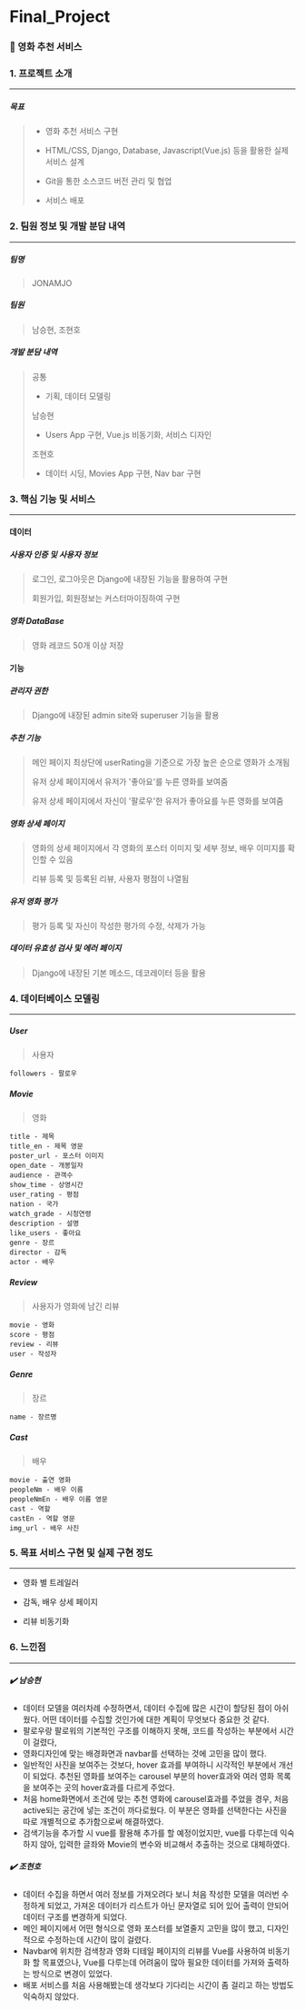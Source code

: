 # Final_Project

### :movie_camera: 영화 추천 서비스



### 1. 프로젝트 소개

------

##### 목표

>- 영화 추천 서비스 구현
>
>- HTML/CSS, Django, Database, Javascript(Vue.js) 등을 활용한 실제 서비스 설계
>- Git을 통한 소스코드 버전 관리 및 협업
>- 서비스 배포



### 2. 팀원 정보 및 개발 분담 내역

------

##### 팀명

> JONAMJO

#####  팀원

> 남승현, 조현호

#####  개발 분담 내역

> 공통
>
> - 기획, 데이터 모델링
>
> 남승현
>
> - Users App 구현, Vue.js 비동기화, 서비스 디자인
>
> 조현호
>
> - 데이터 시딩, Movies App 구현, Nav bar 구현



### 3. 핵심 기능 및 서비스

------

#### 데이터

#####  사용자 인증 및 사용자 정보

> 로그인, 로그아웃은 Django에 내장된 기능을 활용하여 구현
>
> 회원가입, 회원정보는 커스터마이징하여 구현

#####  영화 DataBase
> 영화 레코드 50개 이상 저장



#### 기능

#####  관리자 권한
> Django에 내장된 admin site와 superuser 기능을 활용

#####  추천 기능

> 메인 페이지 최상단에 userRating을 기준으로 가장 높은 순으로 영화가 소개됨
>
> 유저 상세 페이지에서 유저가 '좋아요'를 누른 영화를 보여줌
>
> 유저 상세 페이지에서 자신이 '팔로우'한 유저가 좋아요를 누른 영화를 보여줌

#####  영화 상세 페이지

> 영화의 상세 페이지에서 각 영화의 포스터 이미지 및 세부 정보, 배우 이미지를 확인할 수 있음
>
> 리뷰 등록 및 등록된 리뷰, 사용자 평점이 나열됨

#####  유저 영화 평가
> 평가 등록 및 자신이 작성한 평가의 수정, 삭제가 가능

#####  데이터 유효성 검사 및 에러 페이지
> Django에 내장된 기본 메소드, 데코레이터 등을 활용



### 4. 데이터베이스 모델링

------

##### User

> 사용자

```
followers - 팔로우
```

##### Movie

> 영화

```
title - 제목
title_en - 제목 영문
poster_url - 포스터 이미지
open_date - 개봉일자
audience - 관객수
show_time - 상영시간
user_rating - 평점
nation - 국가
watch_grade - 시청연령
description - 설명
like_users - 좋아요
genre - 장르
director - 감독
actor - 배우
```

##### Review

> 사용자가 영화에 남긴 리뷰

```
movie - 영화
score - 평점
review - 리뷰
user - 작성자
```

##### Genre

>장르

```
name - 장르명
```

##### Cast

> 배우

```
movie - 출연 영화
peopleNm - 배우 이름
peopleNmEn - 배우 이름 영문
cast - 역할
castEn - 역할 영문
img_url - 배우 사진
```



### 5. 목표 서비스 구현 및 실제 구현 정도

------

* 영화 별 트레일러

* 감독, 배우 상세 페이지


- 리뷰 비동기화



### 6. 느낀점

------

#####  :heavy_check_mark: 남승현

- 데이터 모델을 여러차례 수정하면서, 데이터 수집에 많은 시간이 할당된 점이 아쉬웠다. 어떤 데이터를 수집할 것인가에 대한 계획이 무엇보다 중요한 것 같다.
- 팔로우랑 팔로워의 기본적인 구조를 이해하지 못해, 코드를 작성하는 부분에서 시간이 걸렸다, 
- 영화디자인에 맞는 배경화면과 navbar를 선택하는 것에 고민을 많이 했다.
- 일반적인 사진을 보여주는 것보다, hover 효과를 부여하니 시각적인 부분에서 개선이 되었다. 추천된 영화를 보여주는 carousel 부분의 hover효과와 여러 영화 목록을 보여주는 곳의 hover효과를 다르게 주었다.
- 처음 home화면에서 조건에 맞는 추천 영화에 carousel효과를 주었을 경우, 처음 active되는 공간에 넣는 조건이 까다로웠다. 이 부분은 영화를 선택한다는 사진을 따로 개별적으로 추가함으로써 해결하였다.
- 검색기능을 추가할 시 vue를 활용해 추가를 할 예정이었지만, vue를 다루는데 익숙하지 않아, 입력한 글좌와 Movie의 변수와 비교해서 추출하는 것으로 대체하였다.



#####  :heavy_check_mark: 조현호

- 데이터 수집을 하면서 여러 정보를 가져오려다 보니 처음 작성한 모델을 여러번 수정하게 되었고, 가져온 데이터가 리스트가 아닌 문자열로 되어 있어 출력이 안되어 데이터 구조를 변경하게 되었다.
- 메인 페이지에서 어떤 형식으로 영화 포스터를 보열줄지 고민을 많이 했고, 디자인적으로 수정하는데 시간이 많이 걸렸다.
- Navbar에 위치한 검색창과 영화 디테일 페이지의 리뷰를 Vue를 사용하여 비동기화 할 목표였으나, Vue를 다루는데 어려움이 많아 필요한 데이터를 가져와 출력하는 방식으로 변경이 있었다.
- 배포 서비스를 처음 사용해봤는데 생각보다 기다리는 시간이 좀 걸리고 하는 방법도 익숙하지 않았다.



